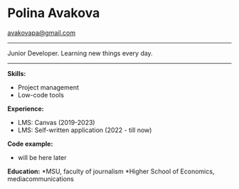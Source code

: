 # Polina Avakova
avakovapa@gmail.com
***
Junior Developer. Learning new things every day. 
***
**Skills:**
* Project management 
* Low-code tools

**Experience:**
* LMS: Canvas (2019-2023)
* LMS: Self-written application (2022 - till now)

**Code example:**
* will be here later

**Education:**
*MSU, faculty of journalism
*Higher School of Economics, mediacommunications